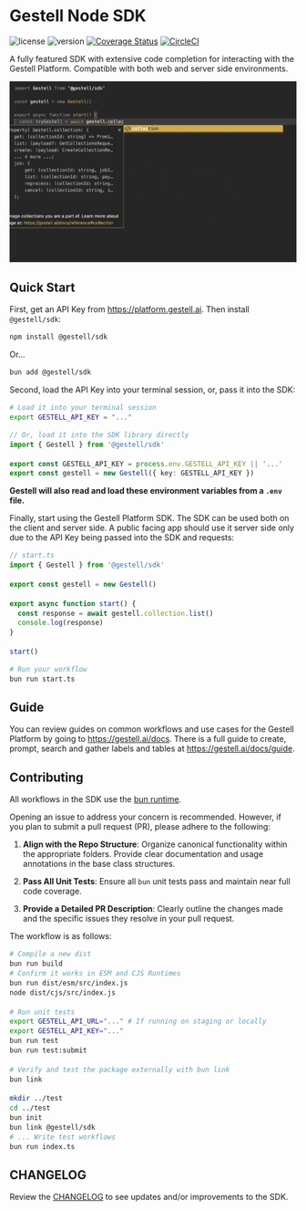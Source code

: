 # Gestell Node SDK

![license](https://img.shields.io/badge/license-MIT-blue)
![version](https://img.shields.io/badge/version-1.3.0-blue)
[![Coverage Status](https://coveralls.io/repos/github/Gestell-AI/node-sdk/badge.svg?branch=master)](https://coveralls.io/github/Gestell-AI/node-sdk?branch=master)
[![CircleCI](https://dl.circleci.com/status-badge/img/circleci/7sUmZuDYQ6cd8WbCiCCnfR/VPonbpR7NEQSaXxQngcCGW/tree/master.svg?style=svg)](https://dl.circleci.com/status-badge/redirect/circleci/7sUmZuDYQ6cd8WbCiCCnfR/VPonbpR7NEQSaXxQngcCGW/tree/master)

A fully featured SDK with extensive code completion for interacting with the Gestell Platform. Compatible with both web and server side environments.

![Project Preview](https://github.com/Gestell-AI/node-sdk/blob/master/preview.gif?raw=true)

## Quick Start

First, get an API Key from <https://platform.gestell.ai>. Then install `@gestell/sdk`:

```bash
npm install @gestell/sdk
```

Or...

```bash
bun add @gestell/sdk
```

Second, load the API Key into your terminal session, or, pass it into the SDK:

```bash
# Load it into your terminal session
export GESTELL_API_KEY = "..."
```

```typescript
// Or, load it into the SDK library directly
import { Gestell } from '@gestell/sdk'

export const GESTELL_API_KEY = process.env.GESTELL_API_KEY || '...'
export const gestell = new Gestell({ key: GESTELL_API_KEY })
```

**Gestell will also read and load these environment variables from a `.env` file.**

Finally, start using the Gestell Platform SDK. The SDK can be used both on the client and server side. A public facing app should use it server side only due to the API Key being passed into the SDK and requests:

```typescript
// start.ts
import { Gestell } from '@gestell/sdk'

export const gestell = new Gestell()

export async function start() {
  const response = await gestell.collection.list()
  console.log(response)
}

start()
```

```bash
# Run your workflow
bun run start.ts
```

## Guide

You can review guides on common workflows and use cases for the Gestell Platform by going to <https://gestell.ai/docs>. There is a full guide to create, prompt, search and gather labels and tables at <https://gestell.ai/docs/guide>.

## Contributing

All workflows in the SDK use the [bun runtime](https://bun.sh/).

Opening an issue to address your concern is recommended. However, if you plan to submit a pull request (PR), please adhere to the following:

 1. **Align with the Repo Structure**: Organize canonical functionality within the appropriate folders. Provide clear documentation and usage annotations in the base class structures.

 2. **Pass All Unit Tests**: Ensure all `bun` unit tests pass and maintain near full code coverage.

 3. **Provide a Detailed PR Description**: Clearly outline the changes made and the specific issues they resolve in your pull request.

The workflow is as follows:

```bash
# Compile a new dist
bun run build
# Confirm it works in ESM and CJS Runtimes
bun run dist/esm/src/index.js
node dist/cjs/src/index.js

# Run unit tests
export GESTELL_API_URL="..." # If running on staging or locally
export GESTELL_API_KEY="..."
bun run test
bun run test:submit

# Verify and test the package externally with bun link
bun link

mkdir ../test
cd ../test
bun init
bun link @gestell/sdk
# ... Write test workflows
bun run index.ts
```

## CHANGELOG

Review the [CHANGELOG](./CHANGELOG.md) to see updates and/or improvements to the SDK.
